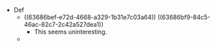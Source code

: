 - Def
	- ((63686bef-e72d-4668-a329-1b31e7c03a64))
	  ((63686bf9-84c5-46ac-82c7-2c42a527dea1))
		- This seems uninteresting.
	-